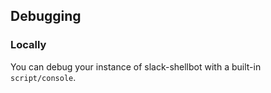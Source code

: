 ## Debugging

### Locally

You can debug your instance of slack-shellbot with a built-in `script/console`.
